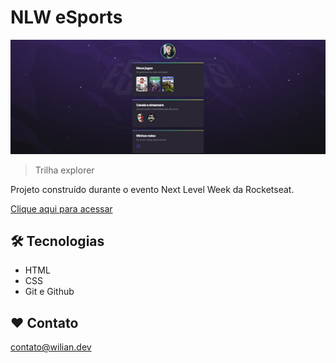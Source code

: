 # NLW eSports

![preview](./.github/preview.png)

> Trilha explorer

Projeto construído durante o evento Next Level Week da Rocketseat.

[Clique aqui para acessar](https://wilian-n-silva.github.io/nlw-esports-explorer/)

## 🛠️ Tecnologias

- HTML
- CSS
- Git e Github

## ❤️ Contato

contato@wilian.dev
